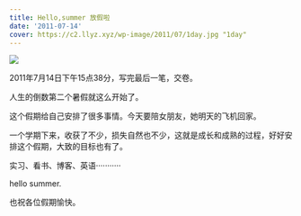 ```yaml
---
title: Hello,summer 放假啦
date: '2011-07-14'
cover: https://c2.llyz.xyz/wp-image/2011/07/1day.jpg "1day"
---
```


![](https://c2.llyz.xyz/wp-image/2011/07/1day.jpg )

2011年7月14日下午15点38分，写完最后一笔，交卷。

人生的倒数第二个暑假就这么开始了。

这个假期给自己安排了很多事情。今天要陪女朋友，她明天的飞机回家。

一个学期下来，收获了不少，损失自然也不少，这就是成长和成熟的过程，好好安排这个假期，大致的目标也有了。

实习、看书、博客、英语···········

hello summer.

也祝各位假期愉快。
